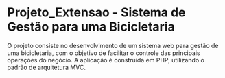 # Projeto_Extensao - Sistema de Gestão para uma Bicicletaria

O projeto consiste no desenvolvimento de um sistema web para gestão de uma bicicletaria, com o objetivo de facilitar o controle das principais operações do negócio. A aplicação é construída em PHP, utilizando o padrão de arquitetura MVC.
